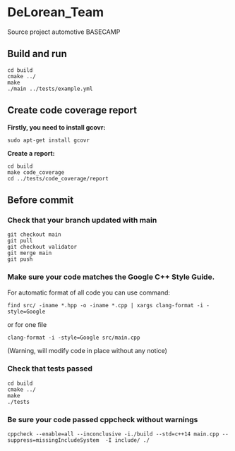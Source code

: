 # DeLorean_Team
Source project automotive BASECAMP


## Build and run
```
cd build
cmake ../
make
./main ../tests/example.yml
```

## Create code coverage report
<b> Firstly, you need to install gcovr:</b>
```
sudo apt-get install gcovr
```
<b>Create a report:  </b>
```
cd build
make code_coverage
cd ../tests/code_coverage/report
```

## Before commit   

### Check that your branch updated with main 
```
git checkout main
git pull
git checkout validator
git merge main
git push
```

### Make sure your code matches the Google C++ Style Guide.  
For automatic format of all code you can use command: 
```
find src/ -iname *.hpp -o -iname *.cpp | xargs clang-format -i -style=Google
```

or for one file 
```
clang-format -i -style=Google src/main.cpp
```
(Warning, will modify code in place without any notice)

### Check that tests passed 
```
cd build
cmake ../
make
./tests
```

### Be sure your code passed cppcheck without warnings 
```
cppcheck --enable=all --inconclusive -i./build --std=c++14 main.cpp --suppress=missingIncludeSystem  -I include/ ./
```
